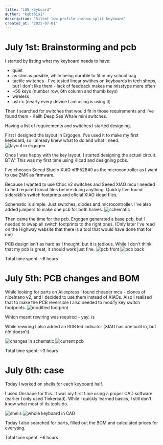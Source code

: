```yaml
---
title: "LQS keyboard"
author: "kubabisi"
description: "Silent low profile custom split keyboard"
created_at: "2025-07-01"
---
```


# July 1st: Brainstorming and pcb
I started by listing what my keyboard needs to have:
- quiet
- as slim as posible, while being durable to fit in my school bag
- tactile switches - I've tested linear swithes on keyboards in tech shops, but I don't like them - lack of feedback makes me misstype more often
- ~50 keys (number row, 6th column and thumb keys)
- wireless
- usb-c (nearly every device I am using is using it)

Then I searched for switches that would fit in those requirements and I've found them - Kailh Deep Sea Whale mini switches.

Having a list of requirements and switches I started designing.

First I designed the layout in Ergogen. I've used it to make my first keyboard, so I already knew what to do and what I need.
![layout in ergogen](images/ergogen-layout.png)

Once I was happy with the key layout, I started designing the actual circuit. 
BTW: This was my first time using Kicad and designing pcbs.

I've choosen Seeed Studio XIAO nRF52840 as the microcontroller as I want to use ZMK as firmware.

Because I wanted to use Choc v2 switches and Seeed XIAO mcu I needed to find required kicad files before doing anything.
Quickly I've found siderakb's switch footprints and oficial XIAO kicad files.

Schematic is simple. Just switches, diodes and microcontroller. I've also added jumpers to make one pcb for both halves.
![schematic](images/schematic-1.png)

Then came the time for the pcb. Ergogen generated a base pcb, but I needed to swap all switch footprints to the right ones. (Only later I've read on the Highway website that there is a tool that would have done that for me)

PCB design isn't as hard as I thought, but it is tedious. While I don't think that my pcb is great, it should work just fine.
![pcb front](images/LQS-keyboard-pcb-front-1.png)
![pcb back](images/LQS-keyboard-pcb-back-1.png)


Total time spent: ~8 hours

# July 5th: PCB changes and BOM

While looking for parts on Aliexpress I found cheaper mcu - clones of nice!nano v2, and I decided to use them instead of XIAOs.
Also I realised that to make the PCB reversible I also needed to modify key switch footprints.
![modified footprint](images/modified-footprint.png)

Which meant rewiring was required - yay! /s

While rewiring I also added an RGB led indicator (XIAO has one bulit in, but n!n doesn't).

![changes in schematic](images/schematic-2.png)
![current pcb](images/pcb-2.png)

Total time spent: ~3 hours

# July 6th: case

Today I worked on shells for each keyboard half.

I used Onshape for this. It was my first time using a proper CAD software (earlier I only used Tinkercad). While I quickly learned basics, I still don't know what most of its tools do.

![shells](images/shells.png)
![whole keyboard in CAD](images/cad-model.png)

Today I also searched for parts, filled out the BOM and calculated prices for everyting.

Total time spent: ~6 hours
